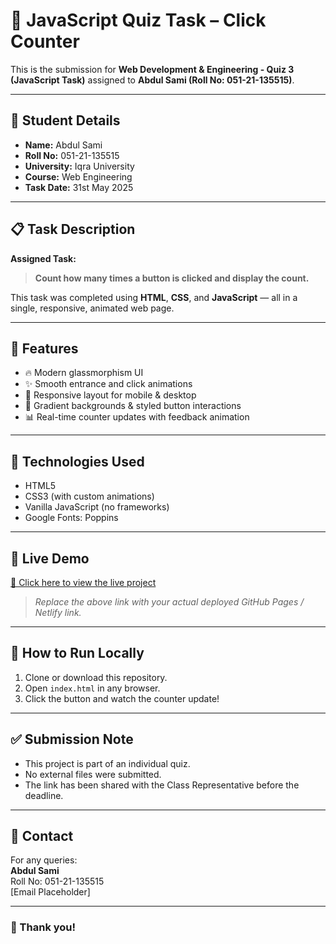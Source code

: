 # 🧠 JavaScript Quiz Task – Click Counter

This is the submission for **Web Development & Engineering - Quiz 3 (JavaScript Task)** assigned to **Abdul Sami (Roll No: 051-21-135515)**.

---

## 👤 Student Details

- **Name:** Abdul Sami  
- **Roll No:** 051-21-135515  
- **University:** Iqra University  
- **Course:** Web Engineering  
- **Task Date:** 31st May 2025

---

## 📋 Task Description

**Assigned Task:**

> **Count how many times a button is clicked and display the count.**

This task was completed using **HTML**, **CSS**, and **JavaScript** — all in a single, responsive, animated web page.

---

## 🌟 Features

- 🔥 Modern glassmorphism UI
- ✨ Smooth entrance and click animations
- 📱 Responsive layout for mobile & desktop
- 🎨 Gradient backgrounds & styled button interactions
- 📊 Real-time counter updates with feedback animation

---

## 🔧 Technologies Used

- HTML5
- CSS3 (with custom animations)
- Vanilla JavaScript (no frameworks)
- Google Fonts: Poppins

---

## 🚀 Live Demo

[🔗 Click here to view the live project](https://your-deployment-url.com)  
> _Replace the above link with your actual deployed GitHub Pages / Netlify link._

---

## 📁 How to Run Locally

1. Clone or download this repository.
2. Open `index.html` in any browser.
3. Click the button and watch the counter update!

---

## ✅ Submission Note

- This project is part of an individual quiz.
- No external files were submitted.
- The link has been shared with the Class Representative before the deadline.

---

## 📧 Contact

For any queries:  
**Abdul Sami**  
Roll No: 051-21-135515  
[Email Placeholder]

---

### 🏁 Thank you!
